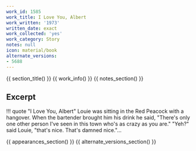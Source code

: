 ```yaml
---
work_id: 1585
work_title: I Love You, Albert
work_written: '1973'
written_date: exact
work_collected: 'yes'
work_category: Story
notes: null
icon: material/book
alternate_versions:
- 5688
---
```


{{ section_title() }}
{{ work_info() }}
{{ notes_section() }}
## Excerpt
!!! quote "I Love You, Albert"
    Louie was sitting in the Red Peacock with a hangover. When the bartender brought him his drink he said, "There's only one other person I've seen in this town who's as crazy as you are." "Yeh?" said Louie, "that's nice. That's damned nice."...

{{ appearances_section() }}
{{ alternate_versions_section() }}